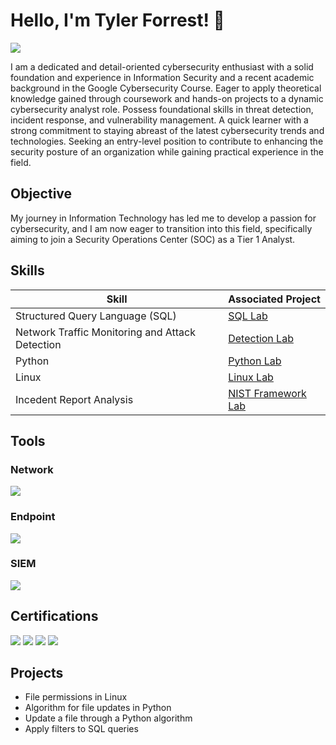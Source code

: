 # Hello, I'm Tyler Forrest! 🙂
<a href="<https://www.linkedin.com/in/tyler-forrest-9a1a07141"><img src="https://img.shields.io/badge/-LinkedIn-0072b1?&style=for-the-badge&logo=linkedin&logoColor=white" /></a>


I am a dedicated and detail-oriented cybersecurity enthusiast with a solid foundation and experience in Information Security and a recent academic background in the Google Cybersecurity Course. Eager to apply theoretical knowledge gained through coursework and hands-on projects to a dynamic cybersecurity analyst role. Possess foundational skills in threat detection, incident response, and vulnerability management. A quick learner with a strong commitment to staying abreast of the latest cybersecurity trends and technologies. Seeking an entry-level position to contribute to enhancing the security posture of an organization while gaining practical experience in the field.

## Objective

My journey in Information Technology has led me to develop a passion for cybersecurity, and I am now eager to transition into this field, specifically aiming to join a Security Operations Center (SOC) as a Tier 1 Analyst.

## Skills

| Skill                                         | Associated Project         |
|-----------------------------------------------|----------------------------|
| Structured Query Language (SQL)               | <a href="https://docs.google.com/document/d/1ijSZSS4aISve_4kKCyOVHqTK_OFYzSHGxPZ5LZsTR8A/edit?tab=t.0#heading=h.adnh333husy">SQL Lab</a>|
| Network Traffic Monitoring and Attack Detection | <a href="https://docs.google.com/document/d/1IJ4szgwZyE_GkOLx9NZlDogPsDkj4S8R68GiQfujufo/edit?usp=drive_link&resourcekey=0-91wnymvExl2UHAFeHfo4Hg">Detection Lab</a>|
| Python                                        | <a href="https://docs.google.com/document/d/1jVARDayQpbiwuTSx1rk_bwcMZCuivHeDxM7jKi2i0pA/edit?usp=drive_link&resourcekey=0-8mQO82b59bNAztN2RXOMpA">Python Lab</a>|
| Linux                                         | <a href="https://docs.google.com/document/d/1VVPmJnSI-tvydyGJUOmBa-UcgQ4K8Qss7s9kbEFJq_0/edit?usp=drive_link">Linux Lab</a>|
| Incedent Report Analysis                      | <a href="https://docs.google.com/document/d/1Ew6BD1bgWms1xWhT0AS89pmxr05mnTNeKnRlvUIZdm0/edit?usp=drive_link">NIST Framework Lab</a>|

## Tools

### Network
<div>
    <img src="https://img.shields.io/badge/-Wireshark-1679A7?&style=for-the-badge&logo=Wireshark&logoColor=white" />
</div>

### Endpoint
<div>
    <img src="https://img.shields.io/badge/-Microsoft_Defender_for_Endpoint-00A4EF?&style=for-the-badge&logo=Microsoft&logoColor=white" />
</div>

### SIEM
<div>
    <img src="https://img.shields.io/badge/-Splunk-000000?&style=for-the-badge&logo=Splunk&logoColor=white" />
</div>

## Certifications
<div>
<img src="https://img.shields.io/badge/-Security%2B-FF0000?&style=for-the-badge&logo=CompTIA&logoColor=white" />
<img src="https://img.shields.io/badge/-Network%2B-007ACC?&style=for-the-badge&logo=CompTIA&logoColor=white" />
<img src="https://img.shields.io/badge/-A%2B-4D4D4D?&style=for-the-badge&logo=CompTIA&logoColor=white" />
<img src="https://img.shields.io/badge/-Google%20Cybersecurity%20Certificate-FF0000?&style=for-the-badge&logo=Google&logoColor=white" />
</div>

## Projects
- File permissions in Linux
- Algorithm for file updates in Python
- Update a file through a Python algorithm
- Apply filters to SQL queries

